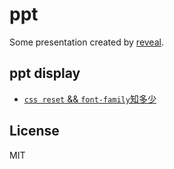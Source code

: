 # ppt

Some presentation created by [reveal](https://github.com/hakimel/reveal.js/).

## ppt display

+ [`css reset` && `font-family`知多少]()

## License

MIT

